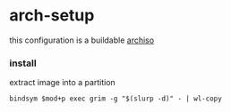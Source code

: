 # arch-setup
this configuration is a buildable [archiso](https://wiki.archlinux.org/title/archiso)

### install

extract image into a partition

```bindsym $mod+p exec grim -g "$(slurp -d)" - | wl-copy```
